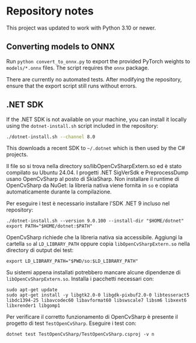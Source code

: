 # Repository notes

This project was updated to work with Python 3.10 or newer.

## Converting models to ONNX
Run `python convert_to_onnx.py` to export the provided PyTorch weights to
`models/*.onnx` files. The script requires the `onnx` package.

There are currently no automated tests. After modifying the repository, ensure
that the export script still runs without errors.

## .NET SDK
If the .NET SDK is not available on your machine, you can install it locally
using the `dotnet-install.sh` script included in the repository:

```bash
./dotnet-install.sh --channel 8.0
```
This downloads a recent SDK to `~/.dotnet` which is then used by the C#
projects.

Il file so si trova nella directory so/libOpenCvSharpExtern.so ed è stato compilato su Ubuntu 24.04.
I progetti .NET SigVerSdk e PreprocessDump usano OpenCvSharp al posto di
SkiaSharp. Non installare il runtime di OpenCvSharp da NuGet: la libreria nativa
viene fornita in `so` e copiata automaticamente durante la compilazione.

Per eseguire i test è necessario installare l'SDK .NET 9 incluso nel repository:

```
./dotnet-install.sh --version 9.0.100 --install-dir "$HOME/dotnet"
export PATH="$HOME/dotnet:$PATH"
```

OpenCvSharp richiede che la libreria nativa sia accessibile. Aggiungi la cartella `so` al `LD_LIBRARY_PATH` oppure copia `libOpenCvSharpExtern.so` nella directory di output dei test:

```
export LD_LIBRARY_PATH="$PWD/so:$LD_LIBRARY_PATH"
```

Su sistemi appena installati potrebbero mancare alcune dipendenze di `libOpenCvSharpExtern.so`. Installa i pacchetti necessari con:

```
sudo apt-get update
sudo apt-get install -y libgtk2.0-0 libgdk-pixbuf2.0-0 libtesseract5 libdc1394-25 libavcodec60 libavformat60 libswscale7 libsm6 libxext6 libxrender1 libgomp1
```

Per verificare il corretto funzionamento di OpenCvSharp è presente il progetto di test `TestOpenCvSharp`. Eseguire i test con:

```
dotnet test TestOpenCvSharp/TestOpenCvSharp.csproj -v n
```
